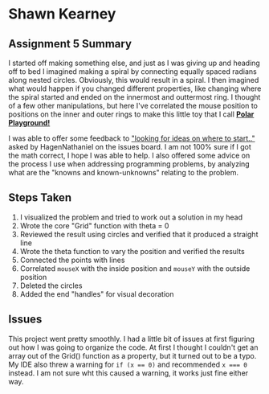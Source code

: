 # Shawn Kearney

## Assignment 5 Summary

I started off making something else, and just as I was giving up and heading off to bed I imagined making a spiral by connecting equally spaced radians along nested circles. Obviously, this would result in a spiral. I then imagined what would happen if you changed different properties, like changing where the spiral started and ended on the innermost and outtermost ring. I thought of a few other manipulations, but here I've correlated the mouse position to positions on the inner and outer rings to make this little toy that I call **[Polar Playground!](https://spkvfx.github.io/creative_coding-work/120-work/hw-5/)**


I was able to offer some feedback to ["looking for ideas on where to start.."](https://github.com/Montana-Media-Arts/120_CreativeCoding/issues/145) asked by HagenNathaniel on the issues board. I am not 100% sure if I got the math correct, I hope I was able to help. I also offered some advice on the process I use when addressing programming problems, by analyzing what are the "knowns and known-unknowns" relating to the problem.

## Steps Taken
1. I visualized the problem and tried to work out a solution in my head
2. Wrote the core "Grid" function with theta = 0
3. Reviewed the result using circles and verified that it produced a straight line
4. Wrote the theta function to vary the position and verified the results
5. Connected the points with lines
6. Correlated `mouseX` with the inside position and `mouseY` with the outside position
7. Deleted the circles
8. Added the end "handles" for visual decoration

## Issues

This project went pretty smoothly. I had a little bit of issues at first figuring out how I was going to organize the code. At first I thought I couldn't get an array out of the Grid() function as a property, but it turned out to be a typo. My IDE also threw a warning for `if (x == 0)` and recommended `x === 0` instead. I am not sure wht this caused a warning, it works just fine either way.

